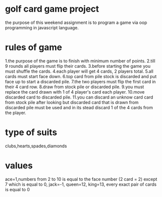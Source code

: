# golf card game project
the purpose of this weekend assignment is to program a game via oop programming in javascript language.
# rules of game
1.the purpose of the game is to finish with minimum number of points.
2.till 9 rounds all players must flip their cards.
3.before starting the game you must shuffle the cards.
4.each player will get 4 cards, 2 players total.
5.all cards must start face down.
6.top card from pile stock is discarded and put face up to start a discarded pile.
7.the two players must flip the first card in their 4 card row.
8.draw from stock pile or discarded pile.
9.you must replace the card drawn with 1 of 4 player's card each player.
10.move discarded card to discarded pile.
11.you can discard an unknow card card from stock pile after looking but discarded card that is drawn from discarded pile must be used and in its stead discard 1 of the 4 cards from the player.
# type of suits
clubs,hearts,spades,diamonds
# values
ace=1,numbers from 2 to 10 is equal  to the face number (2 card = 2) except 7 which is equal to 0, jack=-1, queen=12,
king=13, every exact pair of cards is equal to 0